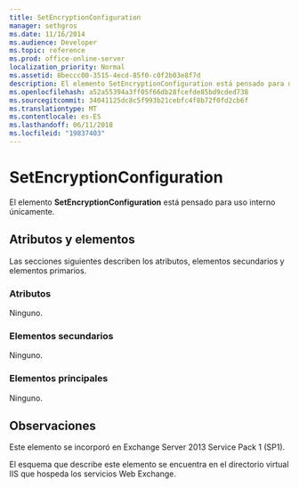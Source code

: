 ```yaml
---
title: SetEncryptionConfiguration
manager: sethgros
ms.date: 11/16/2014
ms.audience: Developer
ms.topic: reference
ms.prod: office-online-server
localization_priority: Normal
ms.assetid: 8beccc00-3515-4ecd-85f0-c0f2b03e8f7d
description: El elemento SetEncryptionConfiguration está pensado para uso interno únicamente.
ms.openlocfilehash: a52a55394a3ff05f66db28fcefde85bd9cded738
ms.sourcegitcommit: 34041125dc8c5f993b21cebfc4f8b72f0fd2cb6f
ms.translationtype: MT
ms.contentlocale: es-ES
ms.lasthandoff: 06/11/2018
ms.locfileid: "19837403"
---
```

# <a name="setencryptionconfiguration"></a>SetEncryptionConfiguration

El elemento **SetEncryptionConfiguration** está pensado para uso interno únicamente. 

## <a name="attributes-and-elements"></a>Atributos y elementos

Las secciones siguientes describen los atributos, elementos secundarios y elementos primarios.
  
### <a name="attributes"></a>Atributos

Ninguno.
  
### <a name="child-elements"></a>Elementos secundarios

Ninguno.
  
### <a name="parent-elements"></a>Elementos principales

Ninguno.
  
## <a name="remarks"></a>Observaciones

Este elemento se incorporó en Exchange Server 2013 Service Pack 1 (SP1).
  
El esquema que describe este elemento se encuentra en el directorio virtual IIS que hospeda los servicios Web Exchange.
  

